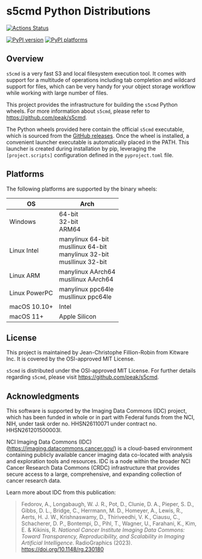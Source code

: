 # s5cmd Python Distributions

[![Actions Status][actions-badge]][actions-link]

[![PyPI version][pypi-version]][pypi-link]
[![PyPI platforms][pypi-platforms]][pypi-link]

<!-- SPHINX-START -->

## Overview

`s5cmd` is a very fast S3 and local filesystem execution tool. It comes with
support for a multitude of operations including tab completion and wildcard
support for files, which can be very handy for your object storage workflow
while working with large number of files.

This project provides the infrastructure for building the `s5cmd` Python wheels.
For more information about `s5cmd`, please refer to
https://github.com/peak/s5cmd.

The Python wheels provided here contain the official `s5cmd` executable, which
is sourced from the [GitHub releases](https://github.com/peak/s5cmd/releases).
Once the wheel is installed, a convenient launcher executable is automatically
placed in the PATH. This launcher is created during installation by pip,
leveraging the `[project.scripts]` configuration defined in the `pyproject.toml`
file.

## Platforms

The following platforms are supported by the binary wheels:

| OS            | Arch                                                                         |
| ------------- | ---------------------------------------------------------------------------- |
| Windows       | 64-bit<br>32-bit<br>ARM64                                                    |
| Linux Intel   | manylinux 64-bit<br>musllinux 64-bit<br>manylinux 32-bit<br>musllinux 32-bit |
| Linux ARM     | manylinux AArch64<br>musllinux AArch64                                       |
| Linux PowerPC | manylinux ppc64le<br>musllinux ppc64le                                       |
| macOS 10.10+  | Intel                                                                        |
| macOS 11+     | Apple Silicon                                                                |

## License

This project is maintained by Jean-Christophe Fillion-Robin from Kitware Inc. It
is covered by the OSI-approved MIT License.

`s5cmd` is distributed under the OSI-approved MIT License. For further details
regarding `s5cmd`, please visit https://github.com/peak/s5cmd.

<!-- prettier-ignore-start -->
[actions-badge]:            https://github.com/jcfr/s5cmd-python-distributions/workflows/CI/badge.svg
[actions-link]:             https://github.com/jcfr/s5cmd-python-distributions/actions
[pypi-link]:                https://pypi.org/project/s5cmd/
[pypi-platforms]:           https://img.shields.io/pypi/pyversions/s5cmd
[pypi-version]:             https://img.shields.io/pypi/v/s5cmd

<!-- prettier-ignore-end -->

## Acknowledgments

This software is supported by the Imaging Data Commons (IDC) project, which has been funded in whole or
in part with Federal funds from the NCI, NIH, under task order no. HHSN26110071
under contract no. HHSN261201500003l.

NCI Imaging Data Commons (IDC) (https://imaging.datacommons.cancer.gov/) is a cloud-based environment 
containing publicly available cancer imaging data co-located with analysis and exploration tools and resources. 
IDC is a node within the broader NCI Cancer Research Data Commons (CRDC) infrastructure that provides secure 
access to a large, comprehensive, and expanding collection of cancer research data.

Learn more about IDC from this publication:

> Fedorov, A., Longabaugh, W. J. R., Pot, D., Clunie, D. A., Pieper, S. D.,
> Gibbs, D. L., Bridge, C., Herrmann, M. D., Homeyer, A., Lewis, R., Aerts, H.
> J. W., Krishnaswamy, D., Thiriveedhi, V. K., Ciausu, C., Schacherer, D. P.,
> Bontempi, D., Pihl, T., Wagner, U., Farahani, K., Kim, E. & Kikinis, R.
> _National Cancer Institute Imaging Data Commons: Toward Transparency,
> Reproducibility, and Scalability in Imaging Artificial Intelligence_.
> RadioGraphics (2023). https://doi.org/10.1148/rg.230180
